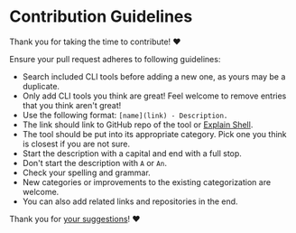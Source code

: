 # Contribution Guidelines

Thank you for taking the time to contribute! ♥️

Ensure your pull request adheres to following guidelines:

- Search included CLI tools before adding a new one, as yours may be a duplicate.
- Only add CLI tools you think are great! Feel welcome to remove entries that you think aren't great!
- Use the following format: `[name](link) - Description.`
- The link should link to GitHub repo of the tool or [Explain Shell](https://www.explainshell.com).
- The tool should be put into its appropriate category. Pick one you think is closest if you are not sure.
- Start the description with a capital and end with a full stop.
- Don't start the description with `A` or `An`.
- Check your spelling and grammar.
- New categories or improvements to the existing categorization are welcome.
- You can also add related links and repositories in the end.

Thank you for [your suggestions](../../edit/master/README.md)! ♥️
